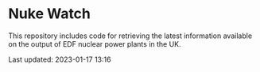 # Nuke Watch

This repository includes code for retrieving the latest information available on the output of EDF nuclear power plants in the UK.

Last updated: 2023-01-17 13:16